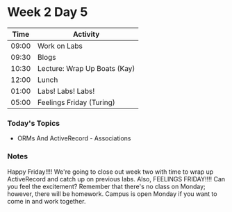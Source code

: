 # Week 2 Day 5

| Time | Activity |
| --- | --- |
| 09:00 | Work on Labs |
| 09:30 | Blogs |
| 10:30 | Lecture: Wrap Up Boats (Kay) |
| 12:00 | Lunch |
| 01:00 | Labs! Labs! Labs! |
| 05:00 | Feelings Friday (Turing) |

### Today's Topics
+ ORMs And ActiveRecord - Associations

### Notes
Happy Friday!!!! We're going to close out week two with time to wrap up ActiveRecord and catch up on previous labs.  Also, FEELINGS FRIDAY!!!!  Can you feel the excitement?  Remember that there's no class on Monday; however, there will be homework.  Campus is open Monday if you want to come in and work together.

